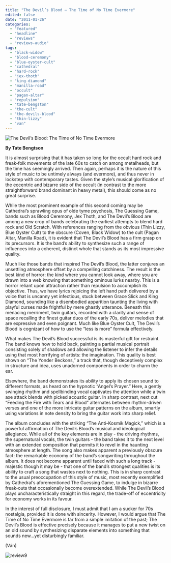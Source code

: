 ```yaml
---
title: "The Devil’s Blood – The Time of No Time Evermore"
edited: false
date: "2011-01-26"
categories:
  - "featured"
  - "headline"
  - "reviews"
  - "reviews-audio"
tags:
  - "black-widow"
  - "blood-ceremony"
  - "blue-oyster-cult"
  - "cathedral"
  - "hard-rock"
  - "jex-thoth"
  - "king-diamond"
  - "manilla-road"
  - "occult"
  - "pagan-altar"
  - "repulsion"
  - "tate-bengston"
  - "the-cult"
  - "the-devils-blood"
  - "thin-lizzy"
  - "van"
---
```


![The Devil’s Blood: The Time of No Time Evermore](http://www.hellbound.ca/wp-content/uploads/2011/01/devilsbloodcd.jpg "The Devil’s Blood: The Time of No Time Evermore")

**By Tate Bengtson**

It is almost surprising that it has taken so long for the occult hard rock and freak-folk movements of the late 60s to catch on among metalheads, but the time has seemingly arrived. Then again, perhaps it is the nature of this style of music to be untimely always (and evermore), and thus never in lockstep with contemporary tastes. Given the style’s musical glorification of the eccentric and bizarre side of the occult (in contrast to the more straightforward brand dominant in heavy metal), this should come as no great surprise.

While the most prominent example of this second coming may be Cathedral’s sprawling opus of olde tyme psychosis, The Guessing Game, bands such as Blood Ceremony, Jex Thoth, and The Devil’s Blood are among a new crop of bands celebrating the earliest attempts to blend hard rock and Old Scratch. With references ranging from the obvious (Thin Lizzy, Blue Oyster Cult) to the obscure (Coven, Black Widow) to the cult (Pagan Altar, Manilla Road), it is evident that The Devil’s Blood has a firm grasp on its precursors. It is the band’s ability to synthesize such a range of influences into a coherent, distinct whole that stands as its most impressive quality.

Much like those bands that inspired The Devil’s Blood, the latter conjures an unsettling atmosphere offset by a compelling catchiness. The result is the best kind of horror: the kind where you cannot look away, where you are drawn into a web knowing that something ominous lurks nearby. This is a horror reliant upon attraction rather than repulsion to accomplish its objective. Thus, we have lyrics rejoicing the left hand path delivered by a voice that is uncanny yet infectious, stuck between Grace Slick and King Diamond, sounding like a disembodied apparition taunting the living with playful curses made frightful by mere ghastly utterance. Beneath this menacing merriment, twin guitars, recorded with a clarity and sense of space recalling the finest guitar duos of the early 70s, deliver melodies that are expressive and even poignant. Much like Blue Oyster Cult, The Devil’s Blood is cognizant of how to use the “less is more” formula effectively.

What makes The Devil’s Blood successful is its masterful gift for restraint. The band knows how to hold back, painting a partial musical portrait consisting solely of shadows and allowing the listener to infer the details using that most horrifying of artists: the imagination. This quality is best shown on “The Yonder Beckons,” a track that, though deceptively complex in structure and idea, uses unadorned components in order to charm the ear.

Elsewhere, the band demonstrates its ability to apply its chosen sound to different formats, as heard on the hypnotic “Angel’s Prayer.” Here, a gently swinging rhythm and spellbinding vocal captivates the attention while a twin axe attack blends with picked acoustic guitar. In sharp contrast, next cut “Feeding the Fire with Tears and Blood” alternates between rhythm-driven verses and one of the more intricate guitar patterns on the album, smartly using variations in note density to bring the guitar work into sharp relief.

The album concludes with the striking “The Anti-Kosmik Magick,” which is a powerful affirmation of The Devil’s Blood’s musical and ideological allegiance. While all of the key elements are in play - the driving rhythms, the supernatural vocals, the twin guitars - the band takes it to the next level with an extended composition that permits it to revel in the haunting atmosphere at length. The song also makes apparent a previously obscure fact: the remarkable economy of the band’s songwriting throughout the album. It does not become apparent until faced with such a long track - majestic though it may be - that one of the band’s strongest qualities is its ability to craft a song that wastes next to nothing. This is in sharp contrast to the usual preoccupation of this style of music, most recently exemplified by Cathedral’s aforementioned The Guessing Game, to indulge in bizarre freak-outs that occasionally become overextended. While The Devil’s Blood plays uncharacteristically straight in this regard, the trade-off of eccentricity for economy works in its favour.

In the interest of full disclosure, I must admit that I am a sucker for 70s nostalgia, provided it is done with sincerity. However, I would argue that The Time of No Time Evermore is far from a simple imitation of the past; The Devil’s Blood is effective precisely because it manages to put a new twist on an old sound by synthesizing disparate elements into something that sounds new…yet disturbingly familiar.

(Ván)

![](http://www.hellbound.ca/wp-content/uploads/2009/05/review9.png "review9")
